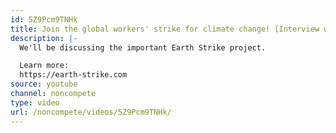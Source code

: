 ```yaml
---
id: 5Z9Pcm9TNHk
title: Join the global workers' strike for climate change! [Interview with Earth Strike]
description: |-
  We'll be discussing the important Earth Strike project.

  Learn more:
  https://earth-strike.com
source: youtube
channel: noncompete
type: video
url: /noncompete/videos/5Z9Pcm9TNHk/
---
```

